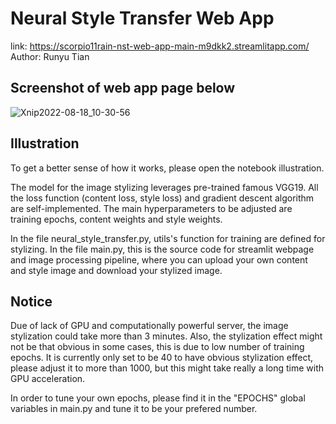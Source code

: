 # Neural Style Transfer Web App

link: https://scorpio11rain-nst-web-app-main-m9dkk2.streamlitapp.com/
Author: Runyu Tian

## Screenshot of web app page below
![Xnip2022-08-18_10-30-56](https://user-images.githubusercontent.com/88039791/185458456-893d1a1a-37aa-4b04-98fe-3799232b0744.jpg)

## Illustration
To get a better sense of how it works, please open the notebook illustration.

The model for the image stylizing leverages pre-trained famous VGG19. All the loss function (content loss, style loss) and gradient descent algorithm are self-implemented. The main hyperparameters to be adjusted are training epochs, content weights and style weights.

In the file neural_style_transfer.py, utils's function for training are defined for stylizing.
In the file main.py, this is the source code for streamlit webpage and image processing pipeline, where you can upload your own content and style image and download your stylized image.

## Notice
Due of lack of GPU and computationally powerful server, the image stylization could take more than 3 minutes. Also, the stylization effect might not be that obvious in some cases, this is due to low number of training epochs. It is currently only set to be 40 to have obvious stylization effect, please adjust it to more than 1000, but this might take really a long time with GPU acceleration.

In order to tune your own epochs, please find it in the "EPOCHS" global variables in main.py and tune it to be your prefered number.



